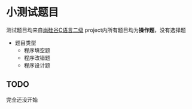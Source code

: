 # 小测试题目
测试题目均来自[尚硅谷C语言二级](https://b23.tv/BV1bJ411z7ke "尚硅谷C语言二级真题")
project内所有题目均为**操作题**，没有选择题

+ 题目类型
  - 程序填空题
  - 程序改错题
  - 程序设计题

## TODO
完全还没开始

